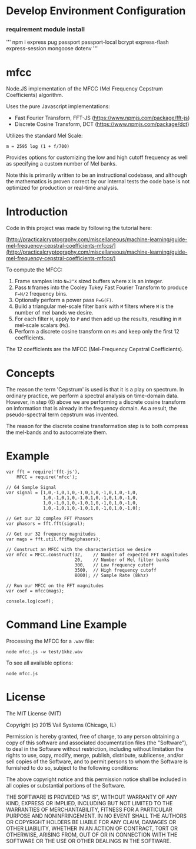 # Develop Environment Configuration
### requirement module install
'''
npm i express pug passport passport-local bcrypt express-flash express-session mongoose dotenv
'''

# mfcc
Node.JS implementation of the MFCC (Mel Frequency Cepstrum Coefficients) algorithm.

Uses the pure Javascript implementations:

- Fast Fourier Transform, FFT-JS (https://www.npmjs.com/package/fft-js)
- Discrete Cosine Transform, DCT (https://www.npmjs.com/package/dct)

Utilizes the standard Mel Scale:

    m = 2595 log (1 + f/700)

Provides options for customizing the low and high cutoff frequency as well as specifying a custom number of Mel banks.

Note this is primarily written to be an instructional codebase, and although the mathematics is proven correct by our internal tests the code base is not optimized for production or real-time analysis.

# Introduction

Code in this project was made by following the tutorial here:

[http://practicalcryptography.com/miscellaneous/machine-learning/guide-mel-frequency-cepstral-coefficients-mfccs/](http://practicalcryptography.com/miscellaneous/machine-learning/guide-mel-frequency-cepstral-coefficients-mfccs/)

To compute the MFCC:

1. Frame samples into `N=2^X` sized buffers where `X` is an integer.
2. Pass `N` frames into the Cooley Tukey Fast Fourier Transform to produce `F=N/2` frequency bins.
3. Optionally perform a power pass `P=G(F)`.
4. Build a triangular mel-scale filter bank with `M` filters where `M` is the number of mel bands we desire.
5. For each filter `M`, apply to `P` and then add up the results, resulting in `M` mel-scale scalars (`Ms`).
6. Perform a discrete cosine transform on `Ms` and keep only the first 12 coefficients.

The 12 coefficients are the MFCC (Mel-Frequency Cepstral Coefficients).

# Concepts

The reason the term 'Cepstrum' is used is that it is a play on spectrum. In ordinary practice, we perform a spectral analysis on
time-domain data. However, in step (6) above we are performing a discrete cosine transform on information that is already in the 
frequency domain. As a result, the pseudo-spectral term cepstrum was invented.

The reason for the discrete cosine transformation step is to both compress the mel-bands and to autocorrelate them.

# Example

    var fft = require('fft-js'),
        MFCC = require('mfcc');

    // 64 Sample Signal
    var signal = [1,0,-1,0,1,0,-1,0,1,0,-1,0,1,0,-1,0,
                  1,0,-1,0,1,0,-1,0,1,0,-1,0,1,0,-1,0,
                  1,0,-1,0,1,0,-1,0,1,0,-1,0,1,0,-1,0,
                  1,0,-1,0,1,0,-1,0,1,0,-1,0,1,0,-1,0];

    // Get our 32 complex FFT Phasors
    var phasors = fft.fft(signal);

    // Get our 32 frequency magnitudes
    var mags = fft.util.fftMag(phasors);

    // Construct an MFCC with the characteristics we desire
    var mfcc = MFCC.construct(32,    // Number of expected FFT magnitudes
                              20,    // Number of Mel filter banks
                              300,   // Low frequency cutoff
                              3500,  // High frequency cutoff
                              8000); // Sample Rate (8khz)

    // Run our MFCC on the FFT magnitudes
    var coef = mfcc(mags);

    console.log(coef);

# Command Line Example

Processing the MFCC for a `.wav` file:

    node mfcc.js -w test/1khz.wav

To see all available options:

    node mfcc.js

# License

The MIT License (MIT)

Copyright (c) 2015 Vail Systems (Chicago, IL)

Permission is hereby granted, free of charge, to any person obtaining a copy
of this software and associated documentation files (the "Software"), to deal
in the Software without restriction, including without limitation the rights
to use, copy, modify, merge, publish, distribute, sublicense, and/or sell
copies of the Software, and to permit persons to whom the Software is
furnished to do so, subject to the following conditions:

The above copyright notice and this permission notice shall be included in all
copies or substantial portions of the Software.

THE SOFTWARE IS PROVIDED "AS IS", WITHOUT WARRANTY OF ANY KIND, EXPRESS OR
IMPLIED, INCLUDING BUT NOT LIMITED TO THE WARRANTIES OF MERCHANTABILITY,
FITNESS FOR A PARTICULAR PURPOSE AND NONINFRINGEMENT. IN NO EVENT SHALL THE
AUTHORS OR COPYRIGHT HOLDERS BE LIABLE FOR ANY CLAIM, DAMAGES OR OTHER
LIABILITY, WHETHER IN AN ACTION OF CONTRACT, TORT OR OTHERWISE, ARISING FROM,
OUT OF OR IN CONNECTION WITH THE SOFTWARE OR THE USE OR OTHER DEALINGS IN THE
SOFTWARE.
